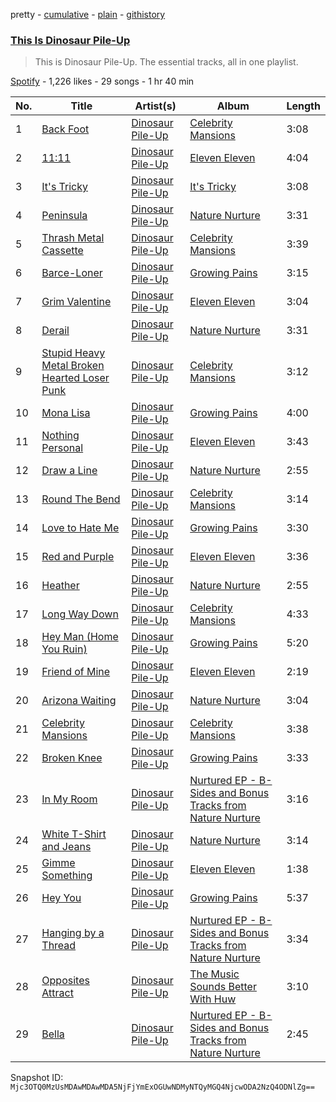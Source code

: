pretty - [cumulative](/playlists/cumulative/37i9dQZF1DZ06evO2O8FYQ.md) - [plain](/playlists/plain/37i9dQZF1DZ06evO2O8FYQ) - [githistory](https://github.githistory.xyz/mackorone/spotify-playlist-archive/blob/main/playlists/plain/37i9dQZF1DZ06evO2O8FYQ)

### [This Is Dinosaur Pile\-Up](https://open.spotify.com/playlist/37i9dQZF1DZ06evO2O8FYQ)

> This is Dinosaur Pile\-Up\. The essential tracks, all in one playlist.

[Spotify](https://open.spotify.com/user/spotify) - 1,226 likes - 29 songs - 1 hr 40 min

| No. | Title | Artist(s) | Album | Length |
|---|---|---|---|---|
| 1 | [Back Foot](https://open.spotify.com/track/6geuGKb1jKb6TV8sGE5eaC) | [Dinosaur Pile\-Up](https://open.spotify.com/artist/4MQsNhP9u10g1xuxaJBF0S) | [Celebrity Mansions](https://open.spotify.com/album/3sWXuwJFtO7LkD4FPrJSFu) | 3:08 |
| 2 | [11:11](https://open.spotify.com/track/2Uz3IrR8c3ay9mnk3IPk4B) | [Dinosaur Pile\-Up](https://open.spotify.com/artist/4MQsNhP9u10g1xuxaJBF0S) | [Eleven Eleven](https://open.spotify.com/album/3PJteMhucKgoqwI5D9Xh4u) | 4:04 |
| 3 | [It's Tricky](https://open.spotify.com/track/4zbDMXa67MBJ4h7APUeGDj) | [Dinosaur Pile\-Up](https://open.spotify.com/artist/4MQsNhP9u10g1xuxaJBF0S) | [It's Tricky](https://open.spotify.com/album/4gHLIjjsfGiNopeMqxoZMX) | 3:08 |
| 4 | [Peninsula](https://open.spotify.com/track/5AiWmb2mXJbdZDP7XGomCh) | [Dinosaur Pile\-Up](https://open.spotify.com/artist/4MQsNhP9u10g1xuxaJBF0S) | [Nature Nurture](https://open.spotify.com/album/64aCDmxb3wjPmvmlLjiUhH) | 3:31 |
| 5 | [Thrash Metal Cassette](https://open.spotify.com/track/0RhYWcRxUljBv363WhAbtu) | [Dinosaur Pile\-Up](https://open.spotify.com/artist/4MQsNhP9u10g1xuxaJBF0S) | [Celebrity Mansions](https://open.spotify.com/album/3sWXuwJFtO7LkD4FPrJSFu) | 3:39 |
| 6 | [Barce\-Loner](https://open.spotify.com/track/5JsxX5mxbXvgX8e8R0uH5x) | [Dinosaur Pile\-Up](https://open.spotify.com/artist/4MQsNhP9u10g1xuxaJBF0S) | [Growing Pains](https://open.spotify.com/album/3GUDZsryEmkMvrjYWhwQix) | 3:15 |
| 7 | [Grim Valentine](https://open.spotify.com/track/0TyyOLzfywqEvrdgkN1f3e) | [Dinosaur Pile\-Up](https://open.spotify.com/artist/4MQsNhP9u10g1xuxaJBF0S) | [Eleven Eleven](https://open.spotify.com/album/3PJteMhucKgoqwI5D9Xh4u) | 3:04 |
| 8 | [Derail](https://open.spotify.com/track/6p75sMjfA2IjayOO1DJ0hY) | [Dinosaur Pile\-Up](https://open.spotify.com/artist/4MQsNhP9u10g1xuxaJBF0S) | [Nature Nurture](https://open.spotify.com/album/0LZvv6bq8m9jMOR5lUZmbW) | 3:31 |
| 9 | [Stupid Heavy Metal Broken Hearted Loser Punk](https://open.spotify.com/track/0GqdnBuiNOIqMd8R4RDWEx) | [Dinosaur Pile\-Up](https://open.spotify.com/artist/4MQsNhP9u10g1xuxaJBF0S) | [Celebrity Mansions](https://open.spotify.com/album/3sWXuwJFtO7LkD4FPrJSFu) | 3:12 |
| 10 | [Mona Lisa](https://open.spotify.com/track/6mVOKsjpRcm7QfFvugK4WZ) | [Dinosaur Pile\-Up](https://open.spotify.com/artist/4MQsNhP9u10g1xuxaJBF0S) | [Growing Pains](https://open.spotify.com/album/3GUDZsryEmkMvrjYWhwQix) | 4:00 |
| 11 | [Nothing Personal](https://open.spotify.com/track/4jFBlJXkoiOaQGolmCsSkI) | [Dinosaur Pile\-Up](https://open.spotify.com/artist/4MQsNhP9u10g1xuxaJBF0S) | [Eleven Eleven](https://open.spotify.com/album/3PJteMhucKgoqwI5D9Xh4u) | 3:43 |
| 12 | [Draw a Line](https://open.spotify.com/track/4327YDU3y1FbdZYRSds3wN) | [Dinosaur Pile\-Up](https://open.spotify.com/artist/4MQsNhP9u10g1xuxaJBF0S) | [Nature Nurture](https://open.spotify.com/album/0LZvv6bq8m9jMOR5lUZmbW) | 2:55 |
| 13 | [Round The Bend](https://open.spotify.com/track/3pYEOC4YluYylx12kstL5L) | [Dinosaur Pile\-Up](https://open.spotify.com/artist/4MQsNhP9u10g1xuxaJBF0S) | [Celebrity Mansions](https://open.spotify.com/album/3sWXuwJFtO7LkD4FPrJSFu) | 3:14 |
| 14 | [Love to Hate Me](https://open.spotify.com/track/0glicUGi6G8zIJxXQ0sLFJ) | [Dinosaur Pile\-Up](https://open.spotify.com/artist/4MQsNhP9u10g1xuxaJBF0S) | [Growing Pains](https://open.spotify.com/album/3GUDZsryEmkMvrjYWhwQix) | 3:30 |
| 15 | [Red and Purple](https://open.spotify.com/track/6lOAhWZ3oPz2Z6elA9phfc) | [Dinosaur Pile\-Up](https://open.spotify.com/artist/4MQsNhP9u10g1xuxaJBF0S) | [Eleven Eleven](https://open.spotify.com/album/3PJteMhucKgoqwI5D9Xh4u) | 3:36 |
| 16 | [Heather](https://open.spotify.com/track/3LrARCc1bfCx0IM83mFpmJ) | [Dinosaur Pile\-Up](https://open.spotify.com/artist/4MQsNhP9u10g1xuxaJBF0S) | [Nature Nurture](https://open.spotify.com/album/0LZvv6bq8m9jMOR5lUZmbW) | 2:55 |
| 17 | [Long Way Down](https://open.spotify.com/track/0brsE4TsZc6yyj9BVnrYpm) | [Dinosaur Pile\-Up](https://open.spotify.com/artist/4MQsNhP9u10g1xuxaJBF0S) | [Celebrity Mansions](https://open.spotify.com/album/3sWXuwJFtO7LkD4FPrJSFu) | 4:33 |
| 18 | [Hey Man \(Home You Ruin\)](https://open.spotify.com/track/6GFqj7vEpTwcCG3LqRwjN7) | [Dinosaur Pile\-Up](https://open.spotify.com/artist/4MQsNhP9u10g1xuxaJBF0S) | [Growing Pains](https://open.spotify.com/album/3GUDZsryEmkMvrjYWhwQix) | 5:20 |
| 19 | [Friend of Mine](https://open.spotify.com/track/6m9erDNRC0oxTESUE13wzJ) | [Dinosaur Pile\-Up](https://open.spotify.com/artist/4MQsNhP9u10g1xuxaJBF0S) | [Eleven Eleven](https://open.spotify.com/album/3PJteMhucKgoqwI5D9Xh4u) | 2:19 |
| 20 | [Arizona Waiting](https://open.spotify.com/track/4HYEQtuuZTsj0RIIi3Yneh) | [Dinosaur Pile\-Up](https://open.spotify.com/artist/4MQsNhP9u10g1xuxaJBF0S) | [Nature Nurture](https://open.spotify.com/album/0LZvv6bq8m9jMOR5lUZmbW) | 3:04 |
| 21 | [Celebrity Mansions](https://open.spotify.com/track/2cGYrleMCxBKTYbsiGXF56) | [Dinosaur Pile\-Up](https://open.spotify.com/artist/4MQsNhP9u10g1xuxaJBF0S) | [Celebrity Mansions](https://open.spotify.com/album/3sWXuwJFtO7LkD4FPrJSFu) | 3:38 |
| 22 | [Broken Knee](https://open.spotify.com/track/75vR9yvIpqKdQv5CneGDP0) | [Dinosaur Pile\-Up](https://open.spotify.com/artist/4MQsNhP9u10g1xuxaJBF0S) | [Growing Pains](https://open.spotify.com/album/3GUDZsryEmkMvrjYWhwQix) | 3:33 |
| 23 | [In My Room](https://open.spotify.com/track/1ax2C3KOkZSbmvHJMJrEPh) | [Dinosaur Pile\-Up](https://open.spotify.com/artist/4MQsNhP9u10g1xuxaJBF0S) | [Nurtured EP \- B\-Sides and Bonus Tracks from Nature Nurture](https://open.spotify.com/album/582YI5j1QSyYKquXe641zi) | 3:16 |
| 24 | [White T\-Shirt and Jeans](https://open.spotify.com/track/2B66zZymYWxQqP8QQxQUAy) | [Dinosaur Pile\-Up](https://open.spotify.com/artist/4MQsNhP9u10g1xuxaJBF0S) | [Nature Nurture](https://open.spotify.com/album/0LZvv6bq8m9jMOR5lUZmbW) | 3:14 |
| 25 | [Gimme Something](https://open.spotify.com/track/3FL68SOwNkA0InUiFOY4GG) | [Dinosaur Pile\-Up](https://open.spotify.com/artist/4MQsNhP9u10g1xuxaJBF0S) | [Eleven Eleven](https://open.spotify.com/album/3PJteMhucKgoqwI5D9Xh4u) | 1:38 |
| 26 | [Hey You](https://open.spotify.com/track/3q9ztoncWzO58rJsadhUfi) | [Dinosaur Pile\-Up](https://open.spotify.com/artist/4MQsNhP9u10g1xuxaJBF0S) | [Growing Pains](https://open.spotify.com/album/3GUDZsryEmkMvrjYWhwQix) | 5:37 |
| 27 | [Hanging by a Thread](https://open.spotify.com/track/7B2ZyQ9zyrosGaDcaQ7wLB) | [Dinosaur Pile\-Up](https://open.spotify.com/artist/4MQsNhP9u10g1xuxaJBF0S) | [Nurtured EP \- B\-Sides and Bonus Tracks from Nature Nurture](https://open.spotify.com/album/582YI5j1QSyYKquXe641zi) | 3:34 |
| 28 | [Opposites Attract](https://open.spotify.com/track/3JWFXdyx7SnfKJDFXBsEmp) | [Dinosaur Pile\-Up](https://open.spotify.com/artist/4MQsNhP9u10g1xuxaJBF0S) | [The Music Sounds Better With Huw](https://open.spotify.com/album/4qqFPGX26bRA4TPlbVAjGW) | 3:10 |
| 29 | [Bella](https://open.spotify.com/track/70XGnbj2KKcAaTEwZRqzYR) | [Dinosaur Pile\-Up](https://open.spotify.com/artist/4MQsNhP9u10g1xuxaJBF0S) | [Nurtured EP \- B\-Sides and Bonus Tracks from Nature Nurture](https://open.spotify.com/album/582YI5j1QSyYKquXe641zi) | 2:45 |

Snapshot ID: `Mjc3OTQ0MzUsMDAwMDAwMDA5NjFjYmExOGUwNDMyNTQyMGQ4NjcwODA2NzQ4ODNlZg==`
